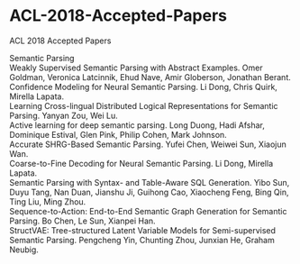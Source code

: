 # ACL-2018-Accepted-Papers
ACL 2018 Accepted Papers

Semantic Parsing  
    Weakly Supervised Semantic Parsing with Abstract Examples. Omer Goldman, Veronica Latcinnik, Ehud Nave, Amir Globerson, Jonathan Berant.  
	Confidence Modeling for Neural Semantic Parsing. Li Dong, Chris Quirk, Mirella Lapata.  
	Learning Cross-lingual Distributed Logical Representations for Semantic Parsing. Yanyan Zou, Wei Lu.  
    Active learning for deep semantic parsing. Long Duong, Hadi Afshar, Dominique Estival, Glen Pink, Philip Cohen, Mark Johnson.  
    Accurate SHRG-Based Semantic Parsing. Yufei Chen, Weiwei Sun, Xiaojun Wan.  
    Coarse-to-Fine Decoding for Neural Semantic Parsing. Li Dong, Mirella Lapata.  
    Semantic Parsing with Syntax- and Table-Aware SQL Generation. Yibo Sun, Duyu Tang, Nan Duan, Jianshu Ji, Guihong Cao, Xiaocheng Feng, Bing Qin, Ting Liu, Ming Zhou.  
    Sequence-to-Action: End-to-End Semantic Graph Generation for Semantic Parsing. Bo Chen, Le Sun, Xianpei Han.  
    StructVAE: Tree-structured Latent Variable Models for Semi-supervised Semantic Parsing. Pengcheng Yin, Chunting Zhou, Junxian He, Graham Neubig.  
    

